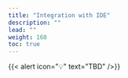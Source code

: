 ```yaml
---
title: "Integration with IDE"
description: ""
lead: ""
weight: 160
toc: true
---
```


{{< alert icon="💡" text="TBD" />}}
